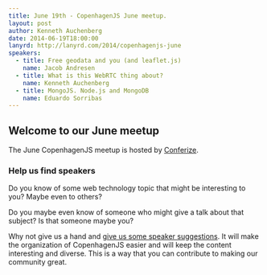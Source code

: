 ```yaml
---
title: June 19th - CopenhagenJS June meetup.
layout: post
author: Kenneth Auchenberg
date: 2014-06-19T18:00:00
lanyrd: http://lanyrd.com/2014/copenhagenjs-june
speakers:
  - title: Free geodata and you (and leaflet.js)
    name: Jacob Andresen
  - title: What is this WebRTC thing about?
    name: Kenneth Auchenberg
  - title: MongoJS. Node.js and MongoDB
    name: Eduardo Sorribas
---
```


## Welcome to our June meetup

The June CopenhagenJS meetup is hosted by [Conferize](http://www.conferize.com/).

### Help us find speakers

Do you know of some web technology topic that might be interesting to you? Maybe even to others?

Do you maybe even know of someone who might give a talk about that subject? Is that someone maybe you?

Why not give us a hand and [give us some speaker suggestions](http://copenhagenjs.dk/upcoming/). It will make the organization of CopenhagenJS easier and will keep the content interesting and diverse. This is a way that you can contribute to making our community great.
